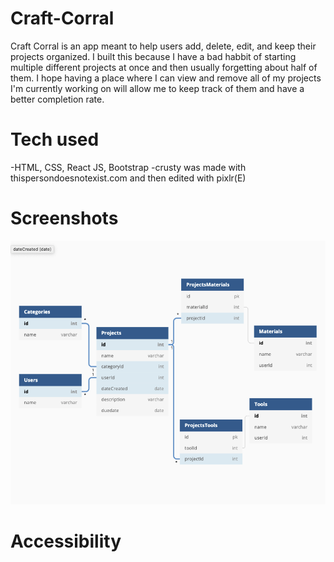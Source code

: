 # Craft-Corral

 Craft Corral is an app meant to help users add, delete, edit, and keep their projects organized. I built this because I have a bad habbit of starting multiple different projects at once and then usually forgetting about half of them.  I hope having a place where I can view and remove all of my projects I'm currently working on will allow me to keep track of them and have a better completion rate. 

# Tech used
-HTML, CSS, React JS, Bootstrap
-crusty was made with thispersondoesnotexist.com and then edited with pixlr(E)
# Screenshots 
![ERD](screencaps/ERD.png)
# Accessibility 

